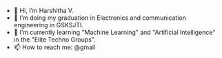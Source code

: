 - 👋 Hi, I’m Harshitha V.
- 👀 I’m doing my graduation in Electronics and communication engineering in GSKSJTI.
- 🌱 I’m currently learning "Machine Learning" and "Artificial Intelligence" in the "Elite Techno Groups".
- 📫 How to reach me: @gmail

<!---
harshuv17/harshuv17 is a ✨ special ✨ repository because its `README.md` (this file) appears on your GitHub profile.
You can click the Preview link to take a look at your changes.
--->

